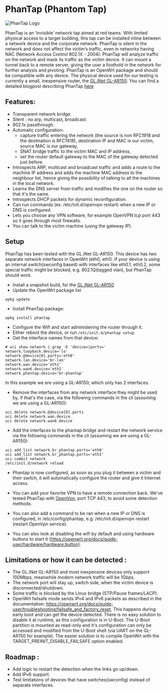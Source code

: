 # PhanTap (Phantom Tap)

![PhanTap Logo](/img/phantap.png)

PhanTap is an ‘invisible’ network tap aimed at red teams. With limited physical access to a target building, this tap can be installed inline between a network device and the corporate network. PhanTap is silent in the network and does not affect the victim’s traffic, even in networks having NAC (Network Access Control 802.1X - 2004).
PhanTap will analyze traffic on the network and mask its traffic as the victim device.
It can mount a tunnel back to a remote server, giving the user a foothold in the network for further analysis and pivoting.
PhanTap is an OpenWrt package and should be compatible with any device. The physical device used for our testing is currently a small, inexpensive router, the [GL.iNet GL-AR150](https://www.gl-inet.com/products/gl-ar150/).
You can find a detailed blogpost describing PhanTap [here](https://research.nccgroup.com/2019/09/30/phantap-phantom-tap-making-networks-spookier-one-packet-at-a-time/)

## Features:

* Transparent network bridge.
* Silent : no arp, multicast, broadcast.
* 802.1x passthrough.
* Automatic configuration:
    * capture traffic entering the network (the source is non RFC1918 and the destination is RFC1918), destination IP and MAC is our victim, source MAC is our gateway,
    * SNAT bridge traffic to the victim MAC and IP address,
    * set the router default gateway to the MAC of the gateway detected just before.
* Introspects ARP, multicast and broadcast traffic and adds a route to the machine IP address and adds the machine MAC address to the neighbour list, hence giving the possibility of talking to all the machines in the local network.
* Learns the DNS server from traffic and modifies the one on the router so that it's the same.
* Introspects DHCP packets for dynamic reconfiguration.
* Can run commands (ex: /etc/init.d/openvpn restart) when a new IP or DNS is configured.
* Lets you choose any VPN software, for example OpenVPN tcp port 443 so it goes through most firewalls.
* You can talk to the victim machine (using the gateway IP).

## Setup

PhanTap has been tested with the GL.iNet GL-AR150. This device has two separate network interfaces in OpenWrt (eth0, eth1).
If your device is using an internal switch(swconfig based) with interfaces like eth0.1, eth0.2, some special traffic might be blocked, e.g. 802.1Q(tagged vlan), but PhanTap should work.

* Install a snapshot build, for the [GL.iNet GL-AR150](https://downloads.openwrt.org/snapshots/targets/ath79/generic/openwrt-ath79-generic-glinet_gl-ar150-squashfs-sysupgrade.bin)
* Update the OpenWrt package list
```
opkg update
```
* Install PhanTap package:
```
opkg install phantap
```
* Configure the Wifi and start administering the router through it.
* Either reboot the device, or run `/etc/init.d/phantap setup`.
* Get the interface names from that device:
```
# uci show network | grep -E 'device=|ports='
network.loopback.device='lo'
network.@device[0].ports='eth0'
network.lan.device='br-lan'
network.wan.device='eth1'
network.wan6.device='eth1'
network.phantap.device='br-phantap'
```
In this example we are using a GL-AR150, which only has 2 interfaces.

* Remove the interfaces from any network interface they might be used by, if that's the case, via the following commands in the cli
(assuming we are using a GL-AR150):
```
uci delete network.@device[0].ports
uci delete network.wan.device
uci delete network.wan6.device
```
* Add the interfaces to the phantap bridge and restart the network service via the following commands in the cli
(assuming we are using a GL-AR150):
```
uci add_list network.br_phantap.ports='eth0'
uci add_list network.br_phantap.ports='eth1'
uci commit network
/etc/init.d/network reload
```
* Phantap is now configured, as soon as you plug it between a victim and their switch, it will automatically configure the router and give it Internet access.

* You can add your favorite VPN to have a remote connection back. We've tested PhanTap with [OpenVpn](https://openvpn.net/community-resources/how-to/), port TCP 443, to avoid some detection methods.
* You can also add a command to be ran when a new IP or DNS is configured, in /etc/config/phantap, e.g. /etc/init.d/openvpn restart (restart OpenVpn service).
* You can also look at disabling the wifi by default and using hardware buttons to start it (https://openwrt.org/docs/guide-user/hardware/hardware.button).

## Limitations or how it can be detected :

* The GL.iNet GL-AR150 and most inexpensive devices only support 100Mbps, meanwhile modern network traffic will be 1Gbps.
* The network port  will stay up, switch side, when the victim device is disconnected/shutdown.
* Some traffic is blocked by the Linux bridge (STP/Pause frames/LACP).
* OpenWrt failsafe mode sends IPv4 and IPv6 packets as described in the documentation: https://openwrt.org/docs/guide-user/troubleshooting/failsafe_and_factory_reset. This happens during early boot and can get the device detected. There is no easy solution to disable it at runtime, as this configuration is in U-Boot. The U-Boot partition is mounted as read-only and it's configuration can only be accessed and modified from the U-Boot shell (via UART on the GL-AR150 for example). The easier solution is to compile OpenWrt with the TARGET_PREINIT_DISABLE_FAILSAFE option enabled.

## Roadmap :

* Add logic to restart the detection when the links go up/down.
* Add IPv6 support.
* Test limitations of devices that have switches(swconfig) instead of separate interfaces.
